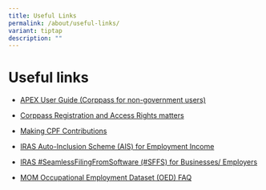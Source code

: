 ```yaml
---
title: Useful Links
permalink: /about/useful-links/
variant: tiptap
description: ""
---
```

<h1>Useful links</h1>
<ul data-tight="true" class="tight">
<li>
<p><a href="https://docs.developer.tech.gov.sg/docs/complete-apex-user-guide/sections/onboarding/introduction?id=corppass-for-non-government-users" rel="noopener noreferrer nofollow" target="_blank">APEX User Guide (Corppass for non-government users)</a>
</p>
</li>
<li>
<p><a href="https://www.corppass.gov.sg/cpauth/login/homepage" rel="noopener noreferrer nofollow" target="_blank">Corppass Registration and Access Rights matters</a>
</p>
</li>
<li>
<p><a href="https://www.cpf.gov.sg/employer/making-cpf-contributions?cid=ms:wp:ospmicrositelaunch:na:usefl" rel="noopener noreferrer nofollow" target="_blank">Making CPF Contributions</a>
</p>
</li>
<li>
<p><a href="https://www.iras.gov.sg/taxes/individual-income-tax/employers/auto-inclusion-scheme-(ais)-for-employment-income/submit-employment-income-records/" rel="noopener noreferrer nofollow" target="_blank">IRAS Auto-Inclusion Scheme (AIS) for Employment Income</a>
</p>
</li>
<li>
<p><a href="https://www.iras.gov.sg/digital-collaboration/for-businesses-employers" rel="noopener noreferrer nofollow" target="_blank">IRAS #SeamlessFilingFromSoftware (#SFFS) for Businesses/ Employers</a>
</p>
</li>
<li>
<p><a href="https://stats.mom.gov.sg/Pages/OED-FAQ.aspx" rel="noopener noreferrer nofollow" target="_blank">MOM Occupational Employment Dataset (OED) FAQ</a>
</p>
</li>
</ul>
<p></p>